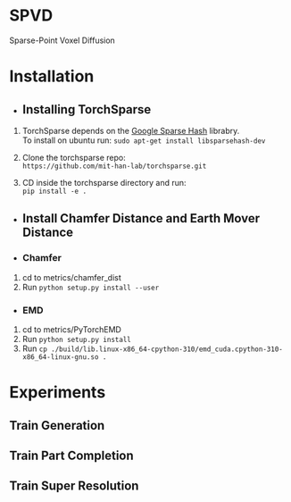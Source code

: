 # SPVD
Sparse-Point Voxel Diffusion



# Installation

- ## Installing TorchSparse
1. TorchSparse depends on the [Google Sparse Hash](https://github.com/sparsehash/sparsehash.git) librabry.\
   To install on ubuntu run:
   `sudo apt-get install libsparsehash-dev`

2. Clone the torchsparse repo:\
   `https://github.com/mit-han-lab/torchsparse.git`

3. CD inside the torchsparse directory and run:\
    `pip install -e .`


- ## Install Chamfer Distance and Earth Mover Distance

- ### Chamfer 
1. cd to metrics/chamfer_dist 
2. Run `python setup.py install --user`

- ### EMD
1. cd to metrics/PyTorchEMD
2. Run `python setup.py install`
3. Run `cp ./build/lib.linux-x86_64-cpython-310/emd_cuda.cpython-310-x86_64-linux-gnu.so .`


# Experiments
## Train Generation

## Train Part Completion

## Train Super Resolution
